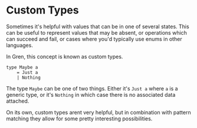 # Custom Types

Sometimes it's helpful with values that can be in one of several states. This can be useful to represent values that may be absent, or operations which can succeed and fail, or cases where you'd typically use enums in other languages.

In Gren, this concept is known as custom types.

```gren
type Maybe a
    = Just a
    | Nothing
```

The type `Maybe` can be one of two things. Either it's `Just a` where `a` is a generic type, or it's `Nothing` in which case there is no associated data attached.

On its own, custom types arent very helpful, but in combination with pattern matching they allow for some pretty interesting possibilities.


